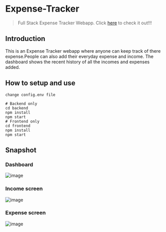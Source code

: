 # Expense-Tracker
> Full Stack Expense Tracker Webapp.
> Click [here](https://expense-tracker-frontend-aditi018.vercel.app/) to check it out!!!

## Introduction
This is an Expense Tracker webapp where anyone can keep track of there expense.People can also add their everyday expense and income. The dashboard shows the recent history of all the incomes and expenses added.

## How to setup and use
```
change config.env file 
```
```
# Backend only
cd backend
npm install
npm start
# Frontend only
cd frontend
npm install
npm start
```

## Snapshot
### Dashboard
![image](https://user-images.githubusercontent.com/94626092/236284090-f5dbe279-dc81-4524-8c94-f334f2189108.png)
### Income screen
![image](https://user-images.githubusercontent.com/94626092/236284879-4c61cbf8-c830-4c54-9ef0-60b6688aee79.png)
### Expense screen
![image](https://user-images.githubusercontent.com/94626092/236285041-ca462ca4-27b3-4aa2-be70-b20ba7d22261.png)

